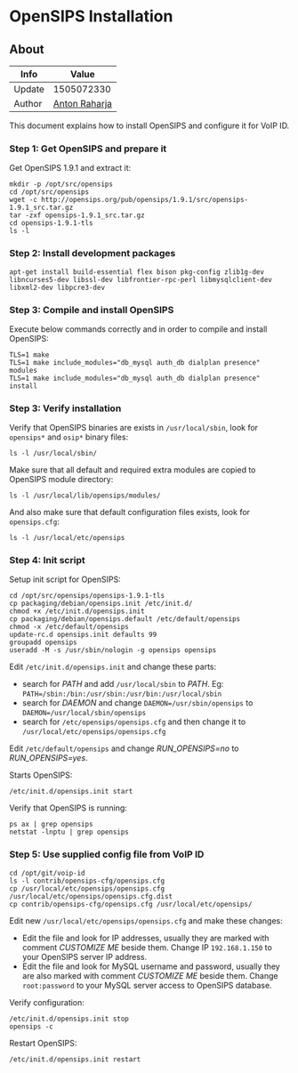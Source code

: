 # OpenSIPS Installation

## About

Info   | Value
------ | -----
Update | 1505072330
Author | [Anton Raharja](http://antonraharja.com)

This document explains how to install OpenSIPS and configure it for VoIP ID.

### Step 1: Get OpenSIPS and prepare it

Get OpenSIPS 1.9.1 and extract it:

```
mkdir -p /opt/src/opensips
cd /opt/src/opensips
wget -c http://opensips.org/pub/opensips/1.9.1/src/opensips-1.9.1_src.tar.gz
tar -zxf opensips-1.9.1_src.tar.gz
cd opensips-1.9.1-tls
ls -l
```

### Step 2: Install development packages

```
apt-get install build-essential flex bison pkg-config zlib1g-dev libncurses5-dev libssl-dev libfrontier-rpc-perl libmysqlclient-dev libxml2-dev libpcre3-dev
```

### Step 3: Compile and install OpenSIPS

Execute below commands correctly and in order to compile and install OpenSIPS:

```
TLS=1 make
TLS=1 make include_modules="db_mysql auth_db dialplan presence" modules
TLS=1 make include_modules="db_mysql auth_db dialplan presence" install
```

### Step 3: Verify installation

Verify that OpenSIPS binaries are exists in `/usr/local/sbin`, look for `opensips*` and `osip*` binary files:

```
ls -l /usr/local/sbin/
```

Make sure that all default and required extra modules are copied to OpenSIPS module directory:

```
ls -l /usr/local/lib/opensips/modules/
```

And also make sure that default configuration files exists, look for `opensips.cfg`:

```
ls -l /usr/local/etc/opensips
```

### Step 4: Init script

Setup init script for OpenSIPS:

```
cd /opt/src/opensips/opensips-1.9.1-tls
cp packaging/debian/opensips.init /etc/init.d/
chmod +x /etc/init.d/opensips.init
cp packaging/debian/opensips.default /etc/default/opensips
chmod -x /etc/default/opensips
update-rc.d opensips.init defaults 99
groupadd opensips
useradd -M -s /usr/sbin/nologin -g opensips opensips
```

Edit `/etc/init.d/opensips.init` and change these parts:

- search for *PATH* and add `/usr/local/sbin` to *PATH*. Eg: `PATH=/sbin:/bin:/usr/sbin:/usr/bin:/usr/local/sbin`
- search for *DAEMON* and change `DAEMON=/usr/sbin/opensips` to `DAEMON=/usr/local/sbin/opensips`
- search for `/etc/opensips/opensips.cfg` and then change it to `/usr/local/etc/opensips/opensips.cfg`

Edit `/etc/default/opensips` and change *RUN_OPENSIPS=no* to *RUN_OPENSIPS=yes*.

Starts OpenSIPS:

```
/etc/init.d/opensips.init start
```

Verify that OpenSIPS is running:

```
ps ax | grep opensips
netstat -lnptu | grep opensips
```

### Step 5: Use supplied config file from VoIP ID

```
cd /opt/git/voip-id
ls -l contrib/opensips-cfg/opensips.cfg
cp /usr/local/etc/opensips/opensips.cfg /usr/local/etc/opensips/opensips.cfg.dist
cp contrib/opensips-cfg/opensips.cfg /usr/local/etc/opensips/
```

Edit new `/usr/local/etc/opensips/opensips.cfg` and make these changes:

- Edit the file and look for IP addresses, usually they are marked with comment *CUSTOMIZE ME* beside them. Change IP `192.168.1.150` to your OpenSIPS server IP address.
- Edit the file and look for MySQL username and password, usually they are also marked with comment *CUSTOMIZE ME* beside them. Change `root:password` to your MySQL server access to OpenSIPS database.

Verify configuration:

```
/etc/init.d/opensips.init stop
opensips -c
```
Restart OpenSIPS:

```
/etc/init.d/opensips.init restart
```
